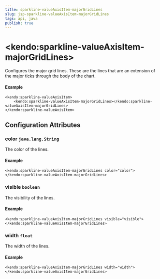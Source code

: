 ```yaml
---
title: sparkline-valueAxisItem-majorGridLines
slug: jsp-sparkline-valueAxisItem-majorGridLines
tags: api, java
publish: true
---
```


# \<kendo:sparkline-valueAxisItem-majorGridLines\>

Configures the major grid lines. These are the lines that are an extension of the major ticks through the
body of the chart.

#### Example
    <kendo:sparkline-valueAxisItem>
        <kendo:sparkline-valueAxisItem-majorGridLines></kendo:sparkline-valueAxisItem-majorGridLines>
    </kendo:sparkline-valueAxisItem>

## Configuration Attributes

### color `java.lang.String`

The color of the lines.

#### Example
    <kendo:sparkline-valueAxisItem-majorGridLines color="color">
    </kendo:sparkline-valueAxisItem-majorGridLines>

### visible `boolean`

The visibility of the lines.

#### Example
    <kendo:sparkline-valueAxisItem-majorGridLines visible="visible">
    </kendo:sparkline-valueAxisItem-majorGridLines>

### width `float`

The width of the lines.

#### Example
    <kendo:sparkline-valueAxisItem-majorGridLines width="width">
    </kendo:sparkline-valueAxisItem-majorGridLines>

